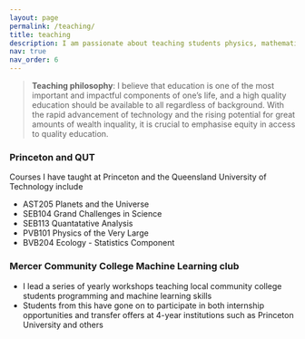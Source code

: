 ```yaml
---
layout: page
permalink: /teaching/
title: teaching
description: I am passionate about teaching students physics, mathematics, statistics and machine learning
nav: true
nav_order: 6
---
```

> **Teaching philosophy**: I believe that education is one of the most important and impactful components of one’s life, and a high quality education should be available to all regardless of background. With the rapid advancement of technology and the rising potential for great amounts of wealth inquality, it is crucial to emphasise equity in access to quality education. 

### Princeton and QUT

Courses I have taught at Princeton and the Queensland University of Technology include
* AST205 Planets and the Universe
* SEB104 Grand Challenges in Science
* SEB113 Quantatative Analysis
* PVB101 Physics of the Very Large
* BVB204 Ecology - Statistics Component

### Mercer Community College Machine Learning club
* I lead a series of yearly workshops teaching local community college students programming and machine learning skills
* Students from this have gone on to participate in both internship opportunities and transfer offers at 4-year
institutions such as Princeton University and others
